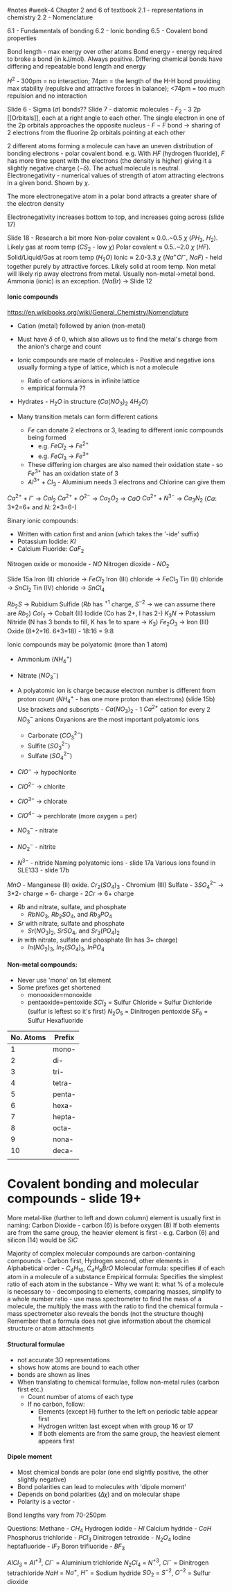 #notes #week-4
Chapter 2 and 6 of textbook
2.1 - representations in chemistry
2.2 - Nomenclature

6.1 - Fundamentals of bonding
6.2 - Ionic bonding 
6.5 - Covalent bond properties


Bond length - max energy over other atoms
Bond energy - energy required to broke a bond (in kJ/mol). Always positive. Differing chemical bonds have differing and repeatable bond length and energy

$H^{2}$ - 300pm = no interaction; 74pm = the length of the H-H bond providing max stability (repulsive and attractive forces in balance); <74pm = too much repulsion and no interaction

Slide 6 - Sigma ($\sigma$) bonds??
Slide 7 - diatomic molecules - $F_{2}$ - 3 2p [[Orbitals]], each at a right angle to each other. The single electron in one of the 2p orbitals approaches the opposite nucleus
	- $F-F$ bond -> sharing of 2 electrons from the fluorine 2p orbitals pointing at each other

2 different atoms forming a molecule can have an uneven distribution of bonding electrons - polar covalent bond. e.g. With $HF$ (hydrogen fluoride), $F$ has more time spent with the electrons (the density is higher) giving it a slightly negative charge ($-\delta$). The actual molecule is neutral.
Electronegativity - numerical values of strength of atom attracting electrons in a given bond. Shown by $\chi$.

The more electronegative atom in a polar bond attracts a greater share of the electron density

Electronegativity increases bottom to top, and increases going across (slide 17)

Slide 18 - Research a bit more
Non-polar covalent $\approx$ 0.0..~0.5 $\chi$  ($PH_{3}$, $H_{2}$). Likely gas at room temp ($CS_{2}$ - low $\chi$)
Polar covalent $\approx$ 0.5..~2.0 $\chi$  ($HF$). Solid/Liquid/Gas at room temp ($H_{2}O$)
Ionic $\approx$ 2.0-3.3 $\chi$  ($Na^{+}Cl^{-}$, $NaF$) - held together purely by attractive forces. Likely solid at room temp. Non metal will likely rip away electrons from metal. Usually non-metal->metal bond. Ammonia (ionic) is an exception. ($NaBr$) -> Slide 12

#### Ionic compounds
https://en.wikibooks.org/wiki/General_Chemistry/Nomenclature
- Cation (metal) followed by anion (non-metal)
- Must have $\delta \text{ of } 0$, which also allows us to find the metal's charge from the anion's charge and count 
- Ionic compounds are made of molecules - Positive and negative ions usually forming a type of lattice, which is not a molecule
	- Ratio of cations:anions in infinite lattice
	- empirical formula ??
- Hydrates - $H_{2}O$ in structure ($Ca(NO_{3})_{2} \text{ } 4H_{2}O$)

- Many transition metals can form different cations
	- $Fe$ can donate 2 electrons or 3, leading to different ionic compounds being formed
		- e.g. $FeCl_{2}$ -> $Fe^{2+}$
		- e.g. $FeCl_{3}$ -> $Fe^{3+}$
	- These differing ion charges are also named their oxidation state - so $Fe^{3+}$ has an oxidation state of 3
	- $Al^{3+}+Cl_{3}$ - Aluminium needs 3 electrons and Chlorine can give them 

$Ca^{2+} + I^-$ -> $CaI_{2}$
$Ca^{2+} + O^{2-}$ -> $Ca_{2}O_{2}$ -> $CaO$
$Ca^{2+} + N^{3-}$ -> $Ca_3N_2$ ($Ca$: 3\*2=6+ and $N$: 2\*3=6-)

Binary ionic compounds:
- Written with cation first and anion (which takes the '-ide' suffix)
- Potassium Iodide: $KI$
- Calcium Fluoride: $CaF_{2}$

Nitrogen oxide or monoxide - $NO$
Nitrogen dioxide - $NO_{2}$

Slide 15a
Iron (II) chloride -> $FeCl_{2}$
Iron (III) chloride -> $FeCl_{3}$
Tin (II) chloride -> $SnCl_{2}$
Tin (IV) chloride -> $SnCl_{4}$

$Rb_{2}S$ -> Rubidium Sulfide  ($Rb$ has $^{+1}$ charge, $S^{-2}$ -> we can assume there are $Rb_2$)
$CoI_{2}$ -> Cobalt (II) Iodide  (Co has 2+, I has 2-)
$K_{3}N$ -> Potassium Nitride  (N has 3 bonds to fill, K has 1e to spare -> $K_{3}$)
	$Fe_{2}O_{3}$ -> Iron (III) Oxide (8\*2=16. 6\*3=18) - 18:16 = 9:8

Ionic compounds may be polyatomic (more than 1 atom)
- Ammonium ($NH_{4}^{+}$)
- Nitrate ($NO_{3}^{-}$)
- A polyatomic ion is charge because electron number is different from proton count ($NH_{4}^{+}$ - has one more proton than electrons) (slide 15b)
Use brackets and subscripts - $Ca(NO_{3})_{2}$ - 1 $Ca^{2+}$ cation for every 2 $NO_{3}^{-}$ anions
Oxyanions are the most important polyatomic ions
	- Carbonate ($CO_{3} \text{} ^{2-}$)
	- Sulfite ($SO_{3} \text{} ^{2-}$)
	- Sulfate ($SO_{4} \text{} ^{2-}$)
- $ClO^{-}$ -> hypochlorite
- $ClO^{2-}$ -> chlorite
- $ClO^{3-}$ -> chlorate
- $ClO^{4-}$ -> perchlorate (more oxygen = per)

- $NO_{3} \text{} ^{-}$ - nitrate
- $NO_{2} \text{} ^{-}$ - nitrite
- $N^{3-}$ - nitride
Naming polyatomic ions - slide 17a
Various ions found in SLE133 - slide 17b

$MnO$ - Manganese (II) oxide. 
$Cr_{2}(SO_{4})_{3}$ - Chromium (III) Sulfate
	- $3SO_{4} \text{} ^{2-}$ -> 3\*2- charge = 6- charge
	- $2Cr$ -> 6+ charge

- $Rb$ and nitrate, sulfate, and phosphate
	- $RbNO_{3}$, $Rb_{2}SO_{4}$, and $Rb_{3}PO_{4}$
- $Sr$ with nitrate, sulfate and phosphate
	- $Sr(NO_{3})_{2}$, $SrSO_{4}$, and $Sr_{3}(PO_{4})_{2}$
- $In$ with nitrate, sulfate and phosphate (In has 3+ charge)
	- $In(NO_{2})_{3}$, $In_{2}(SO_{4})_3$, $InPO_{4}$ 


#### Non-metal compounds:
- Never use 'mono' on 1st element
- Some prefixes get shortened
	- monooxide=monoxide
	- pentaoxide=pentoxide
$SCl_{2}$ = Sulfur Chloride = Sulfur Dichloride (sulfur is leftest so it's first)
$N_{2}O_{5}$ = Dinitrogen pentoxide
$SF_{6}$ = Sulfur Hexafluoride

| No. Atoms | Prefix |
| --------- | ------ |
| 1         | mono-  |
| 2         | di-    |
| 3         | tri-   |
| 4         | tetra- |
| 5         | penta- |
| 6         | hexa-  |
| 7         | hepta- |
| 8         | octa-  |
| 9         | nona-  |
| 10        | deca-  |
|           |        |



# Covalent bonding and molecular compounds - slide 19+
More metal-like (further to left and down column) element is usually first in naming:
Carbon Dioxide - carbon (6) is before oxygen (8)
If both elements are from the same group, the heavier element is first
	- e.g. Carbon (6) and silicon (14) would be $SiC$

Majority of complex molecular compounds are carbon-containing compounds
	- Carbon first, Hydrogen second, other elements in Alphabetical order
		- $C_{4}H_{10}$, $C_{4}H_{9}BrO$
Molecular formula: specifies # of each atom in a molecule of a substance
Empirical formula: Specifies the simplest ratio of each atom in the substance
	- Why we want it: what \% of a molecule is necessary to 
	- decomposing to elements, comparing masses, simplify to a whole number ratio
	- use mass spectrometer to find the mass of a molecule, the multiply the mass with the ratio to find the chemical formula
		- mass spectrometer also reveals the bonds (not the structure though)
Remember that a formula does not give information about the chemical structure or atom attachments


#### Structural formulae
- not accurate 3D representations
- shows how atoms are bound to each other
- bonds are shown as lines
- When translating to chemical formulae, follow non-metal rules (carbon first etc.)
	- Count number of atoms of each type
	- If no carbon, follow:
		- Elements (except H) further to the left on periodic table appear first 
		- Hydrogen written last except when with group 16 or 17
		- If both elements are from the same group, the heaviest element appears first

#### Dipole moment
- Most chemical bonds are polar (one end slightly positive, the other slightly negative)
- Bond polarities can lead to molecules with 'dipole moment'
- Depends on bond polarities ($\Delta \chi$) and on molecular shape
- Polarity is a vector - 

Bond lengths vary from 70-250pm


Questions:
Methane - $CH_{4}$
Hydrogen iodide - $HI$
Calcium hydride - $CaH$
Phosphorus trichloride - $PCl_{3}$
Dinitrogen tetroxide - $N_{2}O_{4}$
Iodine heptafluoride - $IF_{7}$
Boron trifluoride - $BF_{3}$

$AlCl_{3}$ = $Al^{+3}$, $Cl^{-}$ = Aluminium trichloride
$N_{2}Cl_{4}$ = $N^{+3}$, $Cl^{-}$ = Dinitrogen tetrachloride
$NaH$ = $Na^{+}$, $H^{-}$ = Sodium hydride
$SO_{2}$ = $S^{-2}$, $O^{-2}$ = Sulfur dioxide

